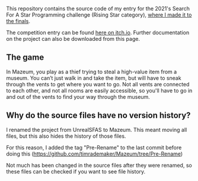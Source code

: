 This repository contains the source code of my entry for the 2021's Search For A Star Programming challenge (Rising Star category), [where I made it to the finals](https://gradsingames.com/search-for-a-star/sfas-2021-the-finalists/).

The competition entry can be found [here on itch.io](https://itch.io/jam/sfas-games-programming-2021/rate/871002). Further documentation on the project can also be downloaded from this page.

## The game
In Mazeum, you play as a thief trying to steal a high-value item from a museum. You can’t just walk in and take the item, but  will have to sneak through the vents to get where you want to go. Not all vents are connected to each other, and not all rooms are easily accessible, so you'll have to go in and out of the vents to find your way through the museum.

## Why do the source files have no version history?
I renamed the project from UnrealSFAS to Mazeum. This meant moving all files, but this also hides the history of those files.

For this reason, I added the tag "Pre-Rename" to the last commit before doing this (https://github.com/timrademaker/Mazeum/tree/Pre-Rename)

Not much has been changed in the source files after they were renamed, so these files can be checked if you want to see file history.
